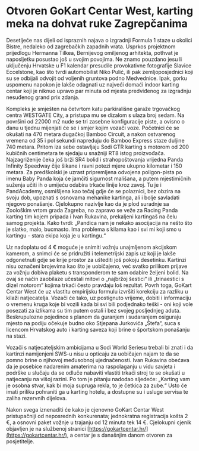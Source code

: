 # Otvoren GoKart Centar West, karting meka na dohvat ruke Zagrepčanima

Desetljeće nas dijeli od ispraznih najava o izgradnji Formula 1 staze u okolici Bistre, nedaleko od zagrebačkih zapadnih vrata. Usprkos projektnom prijedlogu Hermanna Tilkea, Bernijevog omiljenog arhitekta, pothvat je naposljetku posustao još u svojim povojima. Ne znamo pouzdano jesu li uključenju Hrvatske u F1 kalendar presudile provokativne fotografije Slavice Eccelstone, kao što tvrdi automobilist Niko Pulić, ili pak zemljoposjednici koji su se odbijali odvojit od voljenih gruntova podno Medvednice. Ipak, gorku uspomenu napokon je lakše odagnati uz najveći domaći indoor karting centar koji je niknuo upravo par minuta od mjesta predviđenog za izgradnju nesuđenog grand prix zdanja.

Kompleks je smješten na četvrtom katu parkirališne garaže trgovačkog centra WESTGATE City, a pristupa mu se dizalom s ulaza broj sedam. Na površini od 22000 m2 nude se tri zasebne konfiguracije piste, a ovisno o danu u tjednu mijenjati će se i smjer kojim vozači voze. Početnici će se okušati na 470 metara dugačkoj Bamboo Circuit, a nakon ostvarenog vremena od 35 i pol sekundi napreduju do Bamboo Express staze duljine 740 metara. Pritom iza sebe ostavljaju Sodi GTR karting s motorom od 200 kubičnih centimetara te sjedaju u snažniji RT8 istog proizvođača. Najzagriženije čeka još brži SR4 bolid i strahopoštovanja vrijedna Panda Infinity Speedway čije šikane i ravni potezi mjere ukupno kilometar i 150 metara. Za predškolski je uzrast pripremljena odvojena poligon-pista po imenu Baby Panda koja će jamčiti sigurnost mališana, a putem mjestimičnih suženja učiti ih o umijeću odabira trkaće linije kroz zavoj. Tu je i PandAcademy, osmišljena kao tečaj gdje će se polaznici, bez obzira na svoju dob, upoznati s osnovama mehanike kartinga, ali i bolje savladati njegovo ponašanje. Cjelokupno nazivlje kao da je plod suradnje sa Zoološkim vrtom grada Zagreba, no zapravo se veže za Racing Panda karting tim kojem pripada i Ivan Rukavina, prekaljeni kartingaš na čelu samog projekta. Kako tvrdi: „Pandica nam je nekako asocijacija na nešto što je slatko, malo, bucmasto. Ima problema s kilama kao i svi mi koji smo u kartingu - stara ekipa koja je u kartingu.“

Uz nadoplatu od 4 € moguće je snimiti vožnju unajmljenom akcijskom kamerom, a snimci će se pridružiti i telemetrijski zapis uz koji je lakše odgonetnuti gdje se krije prostor za uštediti još pokoju desetinku. Kartinzi nisu označeni brojevima kao što je uobičajeno, već svatko prilikom prijave za vožnju dobiva plaketu s transponderom te sam odabire željeni bolid. Na ovaj se način zaobilaze učestali mitovi o „najbržoj šestici“ ili „trinaestici s dizel motorom“ kojima trkaći često pravdaju loš rezultat. Povrh toga, GoKart Centar West će uz vlastitu empirijsku formulu izvršiti korekciju za razliku u kilaži natjecatelja. Vozači će tako, uz postignuto vrijeme, dobiti i informaciju o vremenu kruga koje bi vozili kada bi svi bili podjednako teški - oni koji vole posezati za izlikama su tim putem ostali i bez svojeg posljednjeg aduta. Beskrupulozne pojedince s planom da guranjem i sudaranjem osiguraju mjesto na podiju očekuje budno oko Stjepana Jurkovića „Štefa“, suca s licencom Hrvatskog auto i karting saveza koji brine o športskom ponašanju na stazi.

Vozači s natjecateljskim ambicijama u Sodi World Seriesu trebali bi znati i da kartinzi namijenjeni SWS-u nisu u opticaju za uobičajen najam te da se pomno brine o njihovoj međusobnoj ujednačenosti. Ivan Rukavina obećava da je posebice nadarenim amaterima na raspolaganju u vidu savjeta i podrške u slučaju da se odluče nabaviti vlastiti trkaći stroj te se okušati u natjecanju na višoj razini. Po tom je pitanju nadodao sljedeće: „Karting vam je osobna stvar, kak bi moja supruga rekla, to je četkica za zube.“ Usto će imati priliku pohraniti ga u karting hotelu, a dostupne su i usluge servisa te zaliha rezervnih dijelova.

Nakon svega iznenaditi će kako je cjenovno GoKart Centar West pristupačniji od neposrednih konkurenata; jednokratna registracija košta 2 €, a osnovni paket vožnje u trajanju od 12 minuta tek 14 €. Cjelokupni cjenik objavljen je na službenoj stranici [https://gokartcentar.hr/](https://gokartcentar.hr/), a centar je s današnjim danom otvoren za posjetitelje.
